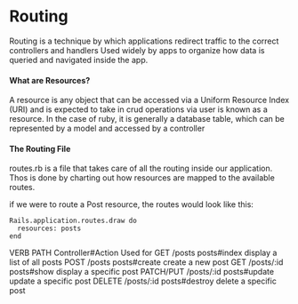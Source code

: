# Routing

Routing is a technique by which applications redirect traffic to the correct controllers and handlers
Used widely by apps to organize how data is queried and navigated inside the app.

#### What are Resources?

A resource is any object that can be accessed via a Uniform Resource Index (URI) and is expected to take in
crud operations via user is known as a resource.
In the case of ruby, it is generally a database table, which can be represented by a model and accessed by a controller

#### The Routing File

routes.rb is a file that takes care of all the routing inside our application. Thos is done by charting out how resources are
mapped to the available routes.

if we were to route a Post resource, the routes would look like this:

```
Rails.application.routes.draw do
  resources: posts
end

```
VERB        PATH            Controller#Action           Used for
GET         /posts          posts#index                 display a list of all posts
POST        /posts          posts#create                create a new post
GET         /posts/:id      posts#show                  display a specific post
PATCH/PUT   /posts/:id      posts#update                update a specific post
DELETE      /posts/:id      posts#destroy               delete a specific post